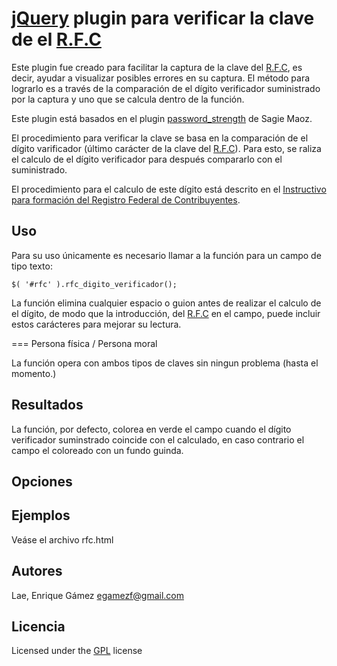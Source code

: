[jQuery][1] plugin para verificar la clave de el [R.F.C][2]
====

Este plugin fue creado para facilitar la captura de la clave del [R.F.C][2], es decir, ayudar a visualizar posibles errores en su captura. El método para lograrlo es a través de la comparación de el dígito verificador suministrado por la captura y uno que se calcula dentro de la función.

Este plugin está basados en el plugin [password_strength][3] de Sagie Maoz.

El procedimiento para verificar la clave se basa en la comparación de el dígito varificador (último carácter de la clave del [R.F.C][2]). Para esto, se raliza el calculo de el dígito verificador para después compararlo con el suministrado.

El procedimiento para el calculo de este dígito está descrito en el [Instructivo para formación del Registro Federal de Contribuyentes][4].

Uso
---

Para su uso únicamente es necesario llamar a la función para un campo de tipo texto:

	$( '#rfc' ).rfc_digito_verificador();

La función elimina cualquier espacio o guion antes de realizar el calculo de el dígito, de modo que la introducción, del [R.F.C][2] en el campo, puede incluir estos carácteres para mejorar su lectura.

=== Persona física / Persona moral

La función opera con ambos tipos de claves sin ningun problema (hasta el momento.)

Resultados
----------

La función, por defecto, colorea en verde el campo cuando el dígito verificador suminstrado coincide con el calculado, en caso contrario el campo el coloreado con un fundo guinda.


Opciones
--------

Ejemplos
--------

Veáse el archivo rfc.html

Autores
-------
Lae,
Enrique Gámez <egamezf@gmail.com>

Licencia
--------
Licensed under the [GPL][5] license

[1]: http://jquery.com/
[2]: http://www.sat.gob.mx/sitio_internet/21_12672.html
[3]: http://archive.plugins.jquery.com/project/password_strength
[4]: http://www.sisi.org.mx/jspsi/documentos/2006/seguimiento/06101/0610100107106_065.doc
[5]: http://www.gnu.org/licenses/gpl-3.0.html
